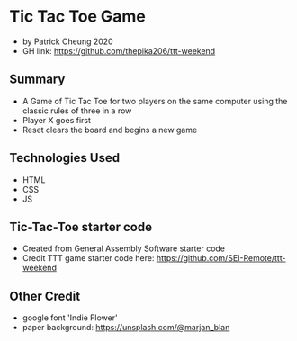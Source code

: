 # Tic Tac Toe Game
- by Patrick Cheung 2020
- GH link: https://github.com/thepika206/ttt-weekend


## Summary
- A Game of Tic Tac Toe for two players on the same computer using the classic rules of three in a row
- Player X goes first
- Reset clears the board and begins a new game

## Technologies Used
- HTML
- CSS
- JS

## Tic-Tac-Toe starter code
- Created from General Assembly Software starter code
- Credit TTT game starter code here: https://github.com/SEI-Remote/ttt-weekend

## Other Credit
- google font 'Indie Flower'
- paper background: https://unsplash.com/@marjan_blan